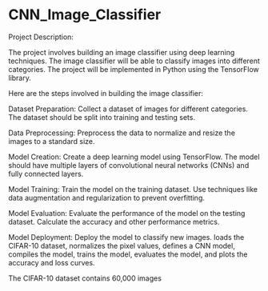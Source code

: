 # CNN_Image_Classifier

Project Description:

The project involves building an image classifier using deep learning techniques. The image classifier will be able to classify images into different categories. The project will be implemented in Python using the TensorFlow library.

Here are the steps involved in building the image classifier:

Dataset Preparation: Collect a dataset of images for different categories. The dataset should be split into training and testing sets.

Data Preprocessing: Preprocess the data to normalize and resize the images to a standard size.

Model Creation: Create a deep learning model using TensorFlow. The model should have multiple layers of convolutional neural networks (CNNs) and fully connected layers.

Model Training: Train the model on the training dataset. Use techniques like data augmentation and regularization to prevent overfitting.

Model Evaluation: Evaluate the performance of the model on the testing dataset. Calculate the accuracy and other performance metrics.

Model Deployment: Deploy the model to classify new images. loads the CIFAR-10 dataset, normalizes the pixel values, defines a CNN model, compiles the model, trains the model, evaluates the model, and plots the accuracy and loss curves.

The CIFAR-10 dataset contains 60,000 images
